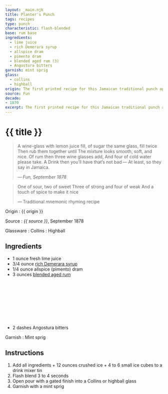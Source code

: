 ```yaml
---
layout: _main.njk
title: Planter's Punch
tags: recipes
type: punch
characteristic: flash-blended
base: rum base
ingredients:
  - lime juice
  - rich Demerara syrup
  - allspice dram
  - pimento dram
  - blended aged rum (3)
  - Angostura bitters
garnish: mint sprig
glass:
  - collins
  - highball
origin: The first printed recipe for this Jamaican traditional punch appeared in the London-based magazine <cite>Fun</cite>. However, the drink or class of drinks was probably invented in the late 18<sup>th</sup> or early 19<sup>th</sup> century.
source: Fun
decade:
- 1870
excerpt: The first printed recipe for this Jamaican traditional punch appeared in the London-based magazine Fun in 1870. However, the drink or class of drinks was probably invented in the late 18th or early 19th century.
---
```


<!-- markdownlint-disable MD025 -->
# {{ title }}
<!-- markdownlint-disable MD025 -->

> A wine-glass with lemon juice fill, of sugar the same glass, fill twice
> Then rub them together until
> The mixture looks smooth, soft, and nice.
> Of rum then three wine glasses add,
> And four of cold water please take. A Drink then you’ll have that’s not bad&NoBreak;&thinsp;&NoBreak;—
> At least, so they say in Jamaica.
>
> —&NoBreak;&thinsp;&NoBreak;<cite>Fun<cite>, September 1878

> One of sour, two of sweet
> Three of strong and four of weak
> And a touch of spice to make it nice
>
> —&NoBreak;&thinsp;&NoBreak;Traditional mnemonic rhyming recipe

Origin
  : {{ origin }}

Source
  : <cite>{{ source }}</cite>, September 1878

Glassware
  : Collins
  : Highball

## Ingredients

* 1 ounce fresh lime juice
* 3/4 ounce [rich Demerara syrup](/mixes/2-1-simple-syrup)
* 1/4 ounce allspice (pimento) dram
* 3 ounces [blended aged rum](/rums/05-rum-blended-aged/)<icon-l space="1em" class="bigger" label="(3)"><span class="with-icon"><svg class="icon"><use href="/assets/images/icons/circle-3.svg#circle-3"></use></svg></span></icon-l>
* 2 dashes Angostura bitters

Garnish
  : Mint sprig

## Instructions

1. Add all ingredients + 12 ounces crushed ice + 4 to 6 small ice cubes to a drink mixer tin
2. Flash blend 3 to 4 seconds
3. Open pour with a gated finish into a Collins or highball glass
4. Garnish with a mint sprig
